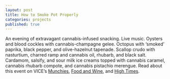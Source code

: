 ```yaml
---
layout: post
title: How to Smoke Pot Properly
categories: projects
published: true
---
```


An evening of extravagant cannabis-infused snacking. Live music. Oysters and blood cockles with cannabis-champagne gelee. Octopus with ‘smoked’ paprika, black pepper, and olive-hazelnut tapenade. Scallop crudo with nasturtium, charred ramp and cannabis oil, rhubarb, and black salt. Cardamom, salsify, and sour milk ice creams topped with cannabis caramel, cannabis rhubarb compote, and cannabis pistachio merengue. Read about this event on VICE’s [Munchies](https://munchies.vice.com/en/articles/a-hazy-night-at-the-weed-eaters-underground-book-launch-party), [Food and Wine](http://www.foodandwine.com/fwx/food/how-smoke-marijuana), and [High Times](http://www.hightimes.com/read/budtastic-book-launch).

